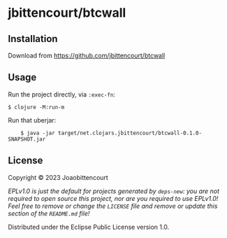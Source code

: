 # jbittencourt/btcwall

## Installation

Download from https://github.com/jbittencourt/btcwall

## Usage

Run the project directly, via `:exec-fn`:

	$ clojure -M:run-m

Run that uberjar:

		$ java -jar target/net.clojars.jbittencourt/btcwall-0.1.0-SNAPSHOT.jar

## License

Copyright © 2023 Joaobittencourt

_EPLv1.0 is just the default for projects generated by `deps-new`: you are not_
_required to open source this project, nor are you required to use EPLv1.0!_
_Feel free to remove or change the `LICENSE` file and remove or update this_
_section of the `README.md` file!_

Distributed under the Eclipse Public License version 1.0.
